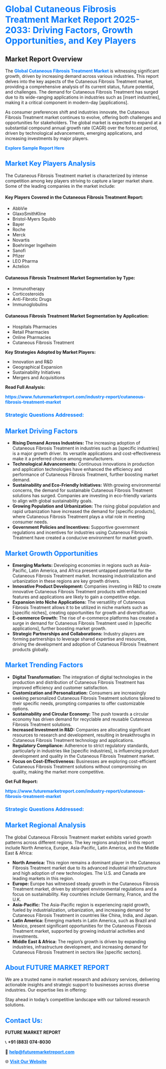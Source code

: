 <h1 style="color: #007BFF;">Global Cutaneous Fibrosis Treatment Market Report 2025-2033: Driving Factors, Growth Opportunities, and Key Players</h1>

<section id="overview">
<h2>Market Report Overview</h2>
<p>The <a href="https://www.futuremarketreport.com/industry-report/cutaneous-fibrosis-treatment-market" style="color: #007BFF; text-decoration: none;"><strong>Global Cutaneous Fibrosis Treatment Market</strong></a> is witnessing significant growth, driven by increasing demand across various industries. This report delves into the key aspects of the Cutaneous Fibrosis Treatment market, providing a comprehensive analysis of its current status, future potential, and challenges. The demand for Cutaneous Fibrosis Treatment has surged due to its wide-ranging applications in industries such as [insert industries], making it a critical component in modern-day [applications].</p>
<p>As consumer preferences shift and industries innovate, the Cutaneous Fibrosis Treatment market continues to evolve, offering both challenges and opportunities for stakeholders. The global market is expected to expand at a substantial compound annual growth rate (CAGR) over the forecast period, driven by technological advancements, emerging applications, and increasing investments by major players.</p>
</section>

<section id="overview">
<p><a href="https://www.futuremarketreport.com/request-sample/reportId=121976" style="color: #007BFF; text-decoration: none;"><strong>Explore Sample Report Here</strong></a></p>
</section>

<section id="key-players">
<h2 style="color: #007BFF;">Market Key Players Analysis</h2>
<p>The Cutaneous Fibrosis Treatment market is characterized by intense competition among key players striving to capture a larger market share. Some of the leading companies in the market include:</p>
<h4>Key Players Covered in the Cutaneous Fibrosis Treatment Report:</h4>
<ul><li>AbbVie</li><li>GlaxoSmithKline</li><li>Bristol-Myers Squibb</li><li>Bayer</li><li>Roche</li><li>Merck</li><li>Novartis</li><li>Boehringer Ingelheim</li><li>Sanofi</li><li>Pfizer</li><li>LEO Pharma</li><li>Actelion</li></ul>
<h4>Cutaneous Fibrosis Treatment Market Segmentation by Type:</h4>
<ul><li>Immunotherapy</li><li>Corticosteroids</li><li>Anti-Fibrotic Drugs</li><li>Immunoglobulins</li></ul>

<h4>Cutaneous Fibrosis Treatment Market Segmentation by Application:</h4>
<ul><li>Hospitals Pharmacies</li><li>Retail Pharmacies</li><li>Online Pharmacies</li><li>Cutaneous Fibrosis Treatment</li></ul>
<p><strong>Key Strategies Adopted by Market Players:</strong></p>
<ul>
<li>Innovation and R&D</li>
<li>Geographical Expansion</li>
<li>Sustainability Initiatives</li>
<li>Mergers and Acquisitions</li>
</ul>
</section>

<section>
<p><strong>Read Full Analysis: </strong></p><a href="https://www.futuremarketreport.com/industry-report/cutaneous-fibrosis-treatment-market" style="color: #007BFF; text-decoration: none;"><strong>https://www.futuremarketreport.com/industry-report/cutaneous-fibrosis-treatment-market</strong></a>
<h3 style="color: #007BFF;">Strategic Questions Addressed:</h3>
</section>

<section id="driving-factors">
<h2 style="color: #007BFF;">Market Driving Factors</h2>
<ul>
<li><strong>Rising Demand Across Industries:</strong> The increasing adoption of Cutaneous Fibrosis Treatment in industries such as [specific industries] is a major growth driver. Its versatile applications and cost-effectiveness make it a preferred choice among manufacturers.</li>
<li><strong>Technological Advancements:</strong> Continuous innovations in production and application technologies have enhanced the efficiency and performance of Cutaneous Fibrosis Treatment, further boosting market demand.</li>
<li><strong>Sustainability and Eco-Friendly Initiatives:</strong> With growing environmental concerns, the demand for sustainable Cutaneous Fibrosis Treatment solutions has surged. Companies are investing in eco-friendly variants to align with global sustainability goals.</li>
<li><strong>Growing Population and Urbanization:</strong> The rising global population and rapid urbanization have increased the demand for [specific products], where Cutaneous Fibrosis Treatment plays a vital role in meeting consumer needs.</li>
<li><strong>Government Policies and Incentives:</strong> Supportive government regulations and incentives for industries using Cutaneous Fibrosis Treatment have created a conducive environment for market growth.</li>
</ul>
</section>

<section id="growth-opportunities">
<h2 style="color: #007BFF;">Market Growth Opportunities</h2>
<ul>
<li><strong>Emerging Markets:</strong> Developing economies in regions such as Asia-Pacific, Latin America, and Africa present untapped potential for the Cutaneous Fibrosis Treatment market. Increasing industrialization and urbanization in these regions are key growth drivers.</li>
<li><strong>Innovative Product Development:</strong> Companies investing in R&D to create innovative Cutaneous Fibrosis Treatment products with enhanced features and applications are likely to gain a competitive edge.</li>
<li><strong>Expansion into Niche Applications:</strong> The versatility of Cutaneous Fibrosis Treatment allows it to be utilized in niche markets such as [specific niches], creating opportunities for growth and diversification.</li>
<li><strong>E-commerce Growth:</strong> The rise of e-commerce platforms has created a surge in demand for Cutaneous Fibrosis Treatment used in [specific applications], further boosting market growth.</li>
<li><strong>Strategic Partnerships and Collaborations:</strong> Industry players are forming partnerships to leverage shared expertise and resources, driving the development and adoption of Cutaneous Fibrosis Treatment products globally.</li>
</ul>
</section>

<section id="trending-factors">
<h2 style="color: #007BFF;">Market Trending Factors</h2>
<ul>
<li><strong>Digital Transformation:</strong> The integration of digital technologies in the production and distribution of Cutaneous Fibrosis Treatment has improved efficiency and customer satisfaction.</li>
<li><strong>Customization and Personalization:</strong> Consumers are increasingly seeking personalized Cutaneous Fibrosis Treatment solutions tailored to their specific needs, prompting companies to offer customizable options.</li>
<li><strong>Sustainability and Circular Economy:</strong> The push towards a circular economy has driven demand for recyclable and reusable Cutaneous Fibrosis Treatment solutions.</li>
<li><strong>Increased Investment in R&D:</strong> Companies are allocating significant resources to research and development, resulting in breakthroughs in Cutaneous Fibrosis Treatment technology and applications.</li>
<li><strong>Regulatory Compliance:</strong> Adherence to strict regulatory standards, particularly in industries like [specific industries], is influencing product development and quality in the Cutaneous Fibrosis Treatment market.</li>
<li><strong>Focus on Cost-Effectiveness:</strong> Businesses are exploring cost-efficient Cutaneous Fibrosis Treatment solutions without compromising on quality, making the market more competitive.</li>
</ul>
</section>

<section>
<p><strong>Get Full Report: </strong></p><a href="https://www.futuremarketreport.com/industry-report/cutaneous-fibrosis-treatment-market" style="color: #007BFF; text-decoration: none;"><strong>https://www.futuremarketreport.com/industry-report/cutaneous-fibrosis-treatment-market</strong></a>
<h3 style="color: #007BFF;">Strategic Questions Addressed:</h3>
</section>


<section id="regional-analysis">
<h2 style="color: #007BFF;">Market Regional Analysis</h2>
<p>The global Cutaneous Fibrosis Treatment market exhibits varied growth patterns across different regions. The key regions analyzed in this report include North America, Europe, Asia-Pacific, Latin America, and the Middle East & Africa:</p>
<ul>
<li><strong>North America:</strong> This region remains a dominant player in the Cutaneous Fibrosis Treatment market due to its advanced industrial infrastructure and high adoption of new technologies. The U.S. and Canada are leading markets in this region.</li>
<li><strong>Europe:</strong> Europe has witnessed steady growth in the Cutaneous Fibrosis Treatment market, driven by stringent environmental regulations and a focus on sustainability. Key countries include Germany, France, and the U.K.</li>
<li><strong>Asia-Pacific:</strong> The Asia-Pacific region is experiencing rapid growth, fueled by industrialization, urbanization, and increasing demand for Cutaneous Fibrosis Treatment in countries like China, India, and Japan.</li>
<li><strong>Latin America:</strong> Emerging markets in Latin America, such as Brazil and Mexico, present significant opportunities for the Cutaneous Fibrosis Treatment market, supported by growing industrial activities and investments.</li>
<li><strong>Middle East & Africa:</strong> The region’s growth is driven by expanding industries, infrastructure development, and increasing demand for Cutaneous Fibrosis Treatment in sectors like [specific sectors].</li>
</ul>
</section>

<footer>
<h2 style="color: #007BFF;">About FUTURE MARKET REPORT</h2>
<p>We are a trusted name in market research and advisory services, delivering actionable insights and strategic support to businesses across diverse industries. Our expertise lies in offering:</p>

<p>Stay ahead in today’s competitive landscape with our tailored research solutions.</p>

<h2 style="color: #007BFF;">Contact Us:</h2>
<p><strong>FUTURE MARKET REPORT</strong></p>
<p>📞 <strong>+91 (883) 074-8030</strong></p>
<p>📧 <strong><a href="mailto:help@futuremarketreport.com" style="color: #007BFF;">help@futuremarketreport.com</a></strong></p>
<p>🌐 <strong><a href="https://www.futuremarketreport.com/" style="color: #007BFF;">Visit Our Website</a></strong></p>
</footer>